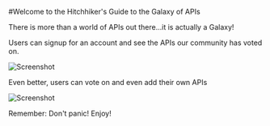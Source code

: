 #Welcome to the Hitchhiker's Guide to the Galaxy of APIs

There is more than a world of APIs out there...it is actually a Galaxy!

Users can signup for an account and see the APIs our community has voted on.

![Screenshot](Project-2-Framework/views/images/login.png)

Even better, users can vote on and even add their own APIs 

![Screenshot](Project-2-Framework/views/images/table.png)

Remember: Don't panic! Enjoy!





